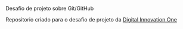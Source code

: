 Desafio de projeto sobre Git/GitHub

Repositorio criado para o desafio de projeto da [Digital Innovation One](https://digitalinnovation.one/)
